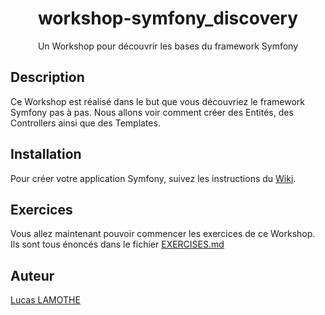 <p align="center">
  <h1 align="center">workshop-symfony_discovery</h3>

  <p align="center">
    Un Workshop pour découvrir les bases du framework Symfony
  </p>
</p>

## Description

Ce Workshop est réalisé dans le but que vous découvriez le framework Symfony pas à pas. Nous allons voir comment créer des Entités, des Controllers ainsi que des Templates.

## Installation

Pour créer votre application Symfony, suivez les instructions du <a href="https://github.com/LucasLamothe/workshop-symfony_discovery/wiki/Installation-Symfony" target="_blank">Wiki</a>.

## Exercices

Vous allez maintenant pouvoir commencer les exercices de ce Workshop. Ils sont tous énoncés dans le fichier <a href="https://github.com/LucasLamothe/workshop-symfony_discovery/blob/master/EXERCISES.md">EXERCISES.md</a>

## Auteur

<a href="mailto:lucas@lamothe.eu">Lucas LAMOTHE</a>
